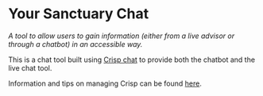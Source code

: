# Your Sanctuary Chat

_A tool to allow users to gain information (either from a live advisor or through a chatbot) in an accessible way._

This is a chat tool built using [Crisp chat](https://crisp.chat/en) to provide both the chatbot and the live chat tool.

Information and tips on managing Crisp can be found [here](./crisp_instructions.md).
